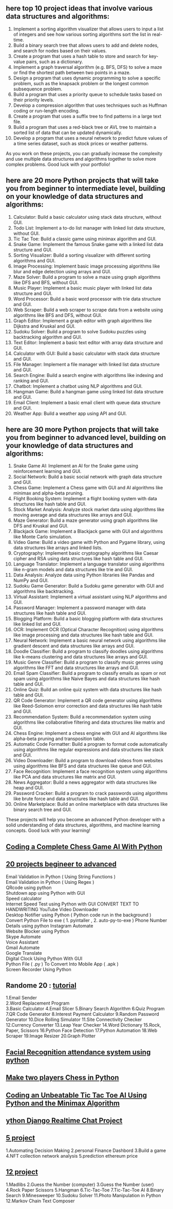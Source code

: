 ## here top 10  project ideas that involve various data structures and algorithms:
1. Implement a sorting algorithm visualizer that allows users to input a list of integers and see how various sorting algorithms sort the list in real-time.
2. Build a binary search tree that allows users to add and delete nodes, and search for nodes based on their values.
3. Create a program that uses a hash table to store and search for key-value pairs, such as a dictionary.
4. Implement a graph traversal algorithm (e.g. BFS, DFS) to solve a maze or find the shortest path between two points in a maze.
5. Design a program that uses dynamic programming to solve a specific problem, such as the knapsack problem or the longest common subsequence problem.
6. Build a program that uses a priority queue to schedule tasks based on their priority levels.
7. Develop a compression algorithm that uses techniques such as Huffman coding or run-length encoding.
8. Create a program that uses a suffix tree to find patterns in a large text file.
9. Build a program that uses a red-black tree or AVL tree to maintain a sorted list of data that can be updated dynamically.
10. Develop a program that uses a neural network to predict future values of a time series dataset, such as stock prices or weather patterns.

As you work on these projects, you can gradually increase the complexity and use multiple data structures and algorithms together to solve more complex problems. Good luck with your portfolio!


##  here are 20 more Python projects that will take you from beginner to intermediate level, building on your knowledge of data structures and algorithms:
1. Calculator: Build a basic calculator using stack data structure, without GUI.
2. Todo List: Implement a to-do list manager with linked list data structure, without GUI.
3. Tic Tac Toe: Build a classic game using minimax algorithm and GUI.
4. Snake Game: Implement the famous Snake game with a linked list data structure and GUI.
5. Sorting Visualizer: Build a sorting visualizer with different sorting algorithms and GUI.
6. Image Processing: Implement basic image processing algorithms like blur and edge detection using arrays and GUI.
7. Maze Solver: Build a program to solve a maze using graph algorithms like DFS and BFS, without GUI.
8. Music Player: Implement a basic music player with linked list data structure and GUI.
9. Word Processor: Build a basic word processor with trie data structure and GUI.
10. Web Scraper: Build a web scraper to scrape data from a website using algorithms like BFS and DFS, without GUI.
11. Graph Editor: Implement a graph editor with graph algorithms like Dijkstra and Kruskal and GUI.
12. Sudoku Solver: Build a program to solve Sudoku puzzles using backtracking algorithm and GUI.
13. Text Editor: Implement a basic text editor with array data structure and GUI.
14. Calculator with GUI: Build a basic calculator with stack data structure and GUI.
15. File Manager: Implement a file manager with linked list data structure and GUI.
16. Search Engine: Build a search engine with algorithms like indexing and ranking and GUI.
17. Chatbot: Implement a chatbot using NLP algorithms and GUI.
18. Hangman Game: Build a hangman game using linked list data structure and GUI.
19. Email Client: Implement a basic email client with queue data structure and GUI.
20. Weather App: Build a weather app using API and GUI.



## here are 30 more Python projects that will take you from beginner to advanced level, building on your knowledge of data structures and algorithms:

1. Snake Game AI: Implement an AI for the Snake game using reinforcement learning and GUI.
2. Social Network: Build a basic social network with graph data structure and GUI.
3. Chess Game: Implement a Chess game with GUI and AI algorithms like minimax and alpha-beta pruning.
4. Flight Booking System: Implement a flight booking system with data structures like hash table and GUI.
5. Stock Market Analysis: Analyze stock market data using algorithms like moving average and data structures like arrays and GUI.
6. Maze Generator: Build a maze generator using graph algorithms like DFS and Kruskal and GUI.
7. Blackjack Game: Implement a Blackjack game with GUI and algorithms like Monte Carlo simulation.
8. Video Game: Build a video game with Python and Pygame library, using data structures like arrays and linked lists.
9. Cryptography: Implement basic cryptography algorithms like Caesar cipher and RSA using data structures like hash table and GUI.
10. Language Translator: Implement a language translator using algorithms like n-gram models and data structures like trie and GUI.
11. Data Analysis: Analyze data using Python libraries like Pandas and NumPy and GUI.
12. Sudoku Game Generator: Build a Sudoku game generator with GUI and algorithms like backtracking.
13. Virtual Assistant: Implement a virtual assistant using NLP algorithms and GUI.
14. Password Manager: Implement a password manager with data structures like hash table and GUI.
15. Blogging Platform: Build a basic blogging platform with data structures like linked list and GUI.
16. OCR: Implement OCR (Optical Character Recognition) using algorithms like image processing and data structures like hash table and GUI.
17. Neural Network: Implement a basic neural network using algorithms like gradient descent and data structures like arrays and GUI.
18. Doodle Classifier: Build a program to classify doodles using algorithms like k-means clustering and data structures like arrays and GUI.
19. Music Genre Classifier: Build a program to classify music genres using algorithms like FFT and data structures like arrays and GUI.
20. Email Spam Classifier: Build a program to classify emails as spam or not spam using algorithms like Naive Bayes and data structures like hash table and GUI.
21. Online Quiz: Build an online quiz system with data structures like hash table and GUI.
22. QR Code Generator: Implement a QR code generator using algorithms like Reed-Solomon error correction and data structures like hash table and GUI.
23. Recommendation System: Build a recommendation system using algorithms like collaborative filtering and data structures like matrix and GUI.
24. Chess Engine: Implement a chess engine with GUI and AI algorithms like alpha-beta pruning and transposition table.
25. Automatic Code Formatter: Build a program to format code automatically using algorithms like regular expressions and data structures like stack and GUI.
26. Video Downloader: Build a program to download videos from websites using algorithms like BFS and data structures like queue and GUI.
27. Face Recognition: Implement a face recognition system using algorithms like PCA and data structures like matrix and GUI.
28. News Aggregator: Build a news aggregator with data structures like heap and GUI.
29. Password Cracker: Build a program to crack passwords using algorithms like brute force and data structures like hash table and GUI.
30. Online Marketplace: Build an online marketplace with data structures like binary search tree and GUI.

These projects will help you become an advanced Python developer with a solid understanding of data structures, algorithms, and machine learning concepts. Good luck with your learning!

##  [Coding a Complete Chess Game AI With Python](https://www.youtube.com/watch?v=OpL0Gcfn4B4&list=PLI-10DbibqfN1WB5oPb3cVC0ERFb01rFC&index=13&t=1493s&ab_channel=CodingSpot)

##   [20 projects begineer to advanced ](https://www.youtube.com/watch?v=OKuiyX5k6zg&list=PLI-10DbibqfN1WB5oPb3cVC0ERFb01rFC&index=5&t=1785s&ab_channel=WsCubeTech)
Email Validation  in Python ( Using String Functions )  
Email Validation  in Python ( Using Regex )  
QRcode using python   
Shutdown app using Python with GUI  
Speed calculator  
Internet Speed Test using Python with GUI 
CONVERT TEXT TO HANDWRITING 
YouTube Video Downloader  
Desktop Notifier using Python ( Python code run in the background )  
Convert Python File to exe ( 1. pyintaller , 2. auto-py-to-exe ) 
Phone Number Details using python 
Instagram Automate  
Website Blocker using Python  
Skype Automate   
Voice Assistant   
Gmail Automate  
Google Translate  
Digital Clock Using Python With GUI  
Python File ( .py ) To Convert Into Mobile App ( .apk )  
Screen Recorder Using  Python  

## Randome 20 : [tutorial](https://www.youtube.com/watch?v=pdy3nh1tn6I&list=PLI-10DbibqfN1WB5oPb3cVC0ERFb01rFC&index=2&t=4938s&ab_channel=freeCodeCamp.org)

1.Email Sender    
2.Word Replacement Program    
3.Basic Calculator
4.Email Slicer
5.Binary Search Algorithm
6.Quiz Program
7.QR Code Generator
8.Interest Payment Calculator
9.Random Password Generator
10.Dice Rolling Simulator
11.Site Connectivity Checker
12.Currency Converter
13.Leap Year Checker
14.Word Dictionary
15.Rock, Paper, Scissors
16.Python Face Detection
17.Python Automation
18.Web Scraper
19.Image Resizer
20.Graph Plotter
 
##  [Facial Recognition attendance system using python](https://www.youtube.com/watch?v=A6464U4bPPQ&list=PLI-10DbibqfN1WB5oPb3cVC0ERFb01rFC&index=9&ab_channel=Iknowpython)
 
 ## [Make two players Chess in Python](https://www.youtube.com/watch?v=X-e0jk4I938&list=PLI-10DbibqfN1WB5oPb3cVC0ERFb01rFC&index=14&ab_channel=LeMasterTech)
 
 ## [Coding an Unbeatable Tic Tac Toe AI Using Python and the Minimax Algorithm](https://www.youtube.com/watch?v=Bk9hlNZc6sE&list=PLI-10DbibqfN1WB5oPb3cVC0ERFb01rFC&index=16&ab_channel=CodingSpot)
 
 ##   [ython Django Realtime Chat Project](https://www.youtube.com/watch?v=SF1k_Twr9cg&list=PLI-10DbibqfN1WB5oPb3cVC0ERFb01rFC&index=27&ab_channel=CodeWithStein)

##  [5 project](https://www.youtube.com/watch?v=_xf1TMs0ysk&list=PLI-10DbibqfN1WB5oPb3cVC0ERFb01rFC&index=11&ab_channel=TinaHuang)
1.Automating Decision Making
2.personal Finance Dashbord
3.Build a game
4.NFT collection network analysis
5.prediction ethereum price

##   [12 project](https://www.youtube.com/watch?v=8ext9G7xspg&t=249s&ab_channel=freeCodeCamp.org)
1.Madlibs 
2.Guess the Number (computer) 
3.Guess the Number (user)
4.Rock Paper Scissors
5.Hangman
6.Tic-Tac-Toe
7.Tic-Tac-Toe AI
8.Binary Search 
9.Minesweeper 
10.Sudoku Solver 
11.Photo Manipulation in Python 
12.Markov Chain Text Composer


 
 
 
 
